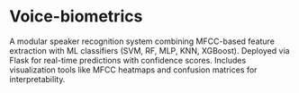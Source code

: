 # Voice-biometrics
A modular speaker recognition system combining MFCC-based feature extraction with ML classifiers (SVM, RF, MLP, KNN, XGBoost). Deployed via Flask for real-time predictions with confidence scores. Includes visualization tools like MFCC heatmaps and confusion matrices for interpretability.
